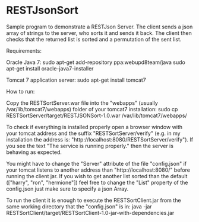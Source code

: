 # RESTJsonSort

Sample program to demonstrate a RESTJson Server. The client sends a json array of strings to the server, who sorts it and sends it back. The client then checks that the returned list is sorted and a permutation of the sent list.

Requirements:

Oracle Java 7:
sudo apt-get add-repository ppa:webupd8team/java 
sudo apt-get install oracle-java7-installer

Tomcat 7 application server:
sudo apt-get install tomcat7


How to run:

Copy the RESTSortServer.war file into the "webapps" (usually /var/lib/tomcat7/webapps) folder 
of your tomcat7 installation:
sudo cp RESTSortServer/target/RESTJSONSort-1.0.war /var/lib/tomcat7/webapps/

To check if everything is installed properly open a browser window with your tomcat address and the suffix "RESTSortServer/verify" 
(e.g. in my installation the address is: "http://localhost:8080/RESTSortServer/verify"). If you see
the text "The service is running properly." then the server is behaving as expected.

You might have to change the "Server" attribute of the file "config.json" if your tomcat listens to another address than 
"http://localhost:8080/" before running the client jar. If you wish to get another list sorted than the default (["harry", "ron", "hermione"])
feel free to change the "List" property of the config.json just make sure to specify a json Array.

To run the client it is enough to execute the RESTSortClient.jar from the same working directory that the "config.json" is in:
java -jar RESTSortClient/target/RESTSortClient-1.0-jar-with-dependencies.jar
